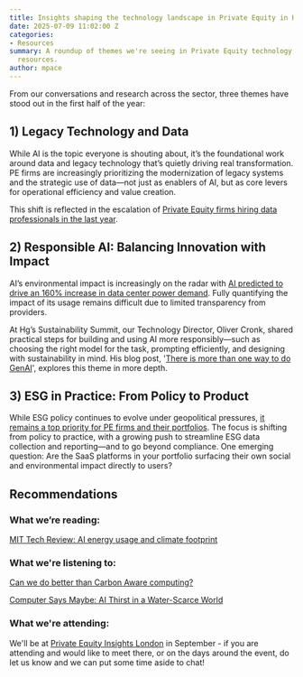 ```yaml
---
title: Insights shaping the technology landscape in Private Equity in H1
date: 2025-07-09 11:02:00 Z
categories:
- Resources
summary: A roundup of themes we're seeing in Private Equity technology, and some recommended
  resources.
author: mpace
---
```


From our conversations and research across the sector, three themes have stood out in the first half of the year:

## 1) Legacy Technology and Data

While AI is the topic everyone is shouting about, it’s the foundational work around data and legacy technology that’s quietly driving real transformation. PE firms are increasingly prioritizing the modernization of legacy systems and the strategic use of data—not just as enablers of AI, but as core levers for operational efficiency and value creation.

This shift is reflected in the escalation of [Private Equity firms hiring data professionals in the last year](https://www.decisionmarketing.co.uk/news/private-equity-firms-join-the-race-for-data-professionals#:\~:text=Private%20equity%20firms%20are%20seeing,for%20success%20in%20these%20roles).

## 2) Responsible AI: Balancing Innovation with Impact

AI’s environmental impact is increasingly on the radar with [AI predicted to drive an 160% increase in data center power demand](https://www.goldmansachs.com/insights/articles/AI-poised-to-drive-160-increase-in-power-demand). Fully quantifying the impact of its usage remains difficult due to limited transparency from providers.

At Hg’s Sustainability Summit, our Technology Director, Oliver Cronk, shared practical steps for building and using AI more responsibly—such as choosing the right model for the task, prompting efficiently, and designing with sustainability in mind. His blog post, '[There is more than one way to do GenAI](https://blog.scottlogic.com/2024/07/16/the-impending-implosion-of-generative-ai-and-the-potential-of-a-more-sustainable-future.html)', explores this theme in more depth.

## 3) ESG in Practice: From Policy to Product

While ESG policy continues to evolve under geopolitical pressures, [it remains a top priority for PE firms and their portfolios](https://www.blackwaters.co.uk/insight-post/the-rise-of-esg-in-private-equity-a-new-frontier-for-investment-firms). The focus is shifting from policy to practice, with a growing push to streamline ESG data collection and reporting—and to go beyond compliance. One emerging question: Are the SaaS platforms in your portfolio surfacing their own social and environmental impact directly to users?

## Recommendations

### What we’re reading:

[MIT Tech Review: AI energy usage and climate footprint](https://www.technologyreview.com/2025/05/20/1116327/ai-energy-usage-climate-footprint-big-tech)

### What we're listening to:

[Can we do better than Carbon Aware computing?](https://open.spotify.com/episode/3GItYm7LUQdD0ogH9urhqU?si=1513c10c440145fa)

[Computer Says Maybe: AI Thirst in a Water-Scarce World](https://open.spotify.com/episode/1vrRZPMhMpYGAsEYjIKPla?si=96e639d5f5e54e88)

### What we're attending:

We'll be at [Private Equity Insights London](https://pe-insights.com/uk/) in September - if you are attending and would like to meet there, or on the days around the event, do let us know and we can put some time aside to chat!